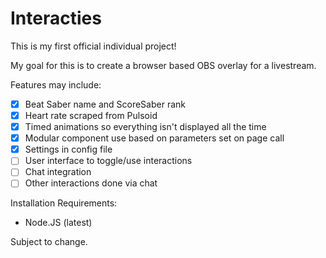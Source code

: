 # Interacties

This is my first official individual project!

My goal for this is to create a browser based OBS overlay for a livestream.

Features may include:

- [x] Beat Saber name and ScoreSaber rank
- [x] Heart rate scraped from Pulsoid
- [x] Timed animations so everything isn't displayed all the time
- [x] Modular component use based on parameters set on page call
- [x] Settings in config file
- [ ] User interface to toggle/use interactions
- [ ] Chat integration
- [ ] Other interactions done via chat

Installation Requirements:

- Node.JS (latest)

Subject to change.